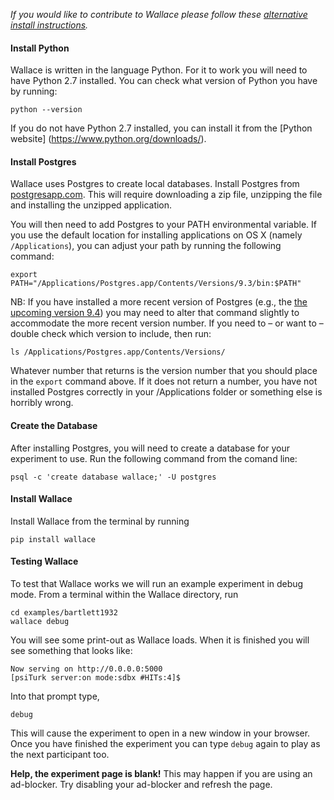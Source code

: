 *If you would like to contribute to Wallace please follow these [alternative install instructions](https://github.com/suchow/Wallace/wiki/Installing-Wallace-(for-developers)).*

#### Install Python

Wallace is written in the language Python. For it to work you will need to have Python 2.7 installed. You can check what version of Python you have by running:
```
python --version
```
If you do not have Python 2.7 installed, you can install it from the [Python website] (https://www.python.org/downloads/). 

#### Install Postgres

Wallace uses Postgres to create local databases. Install Postgres from [postgresapp.com](http://postgresapp.com). This will require downloading a zip file, unzipping the file and installing the unzipped application. 

You will then need to add Postgres to your PATH environmental variable. If you use the default location for installing applications on OS X (namely `/Applications`), you can adjust your path by running the following command:
```
export PATH="/Applications/Postgres.app/Contents/Versions/9.3/bin:$PATH"
```
NB: If you have installed a more recent version of Postgres (e.g., the [the upcoming version 9.4](https://github.com/PostgresApp/PostgresApp/releases/tag/9.4rc1)) you may need to alter that command slightly to accommodate the more recent version number. If you need to – or want to – double check which version to include, then run:    
```
ls /Applications/Postgres.app/Contents/Versions/
```
Whatever number that returns is the version number that you should place in the `export` command above. If it does not return a number, you have not installed Postgres correctly in your /Applications folder or something else is horribly wrong.

#### Create the Database

After installing Postgres, you will need to create a database for your experiment to use. Run the following command from the comand line:

```
psql -c 'create database wallace;' -U postgres
```

#### Install Wallace

Install Wallace from the terminal by running
```
pip install wallace
```

#### Testing Wallace

To test that Wallace works we will run an example experiment in debug mode. From a terminal within the Wallace directory, run

```
cd examples/bartlett1932
wallace debug
```

You will see some print-out as Wallace loads. When it is finished you will see something that looks like:

```
Now serving on http://0.0.0.0:5000
[psiTurk server:on mode:sdbx #HITs:4]$
```

Into that prompt type,

```
debug
```

This will cause the experiment to open in a new window in your browser. Once you have finished the experiment you can type `debug` again to play as the next participant too.

**Help, the experiment page is blank!** This may happen if you are using an ad-blocker. Try disabling your ad-blocker and refresh the page.
